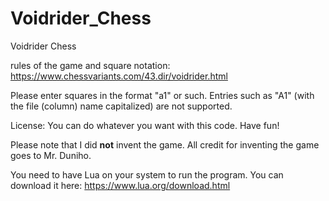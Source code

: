 # Voidrider_Chess
Voidrider Chess

rules of the game and square notation: https://www.chessvariants.com/43.dir/voidrider.html

Please enter squares in the format "a1" or such. Entries such as "A1" (with the file (column) name capitalized) are not supported.

License: You can do whatever you want with this code. Have fun!

Please note that I did **not** invent the game. All credit for inventing the game goes to Mr. Duniho.

You need to have Lua on your system to run the program. You can download it here: https://www.lua.org/download.html
